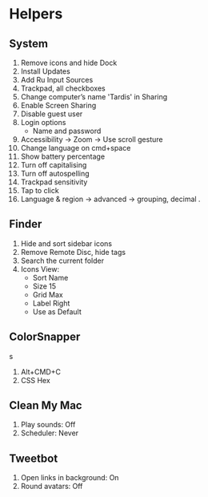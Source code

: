 # Helpers

## System

1. Remove icons and hide Dock
2. Install Updates
3. Add Ru Input Sources
4. Trackpad, all checkboxes
5. Change computer’s name 'Tardis' in Sharing
6. Enable Screen Sharing
7. Disable guest user
8. Login options
	- Name and password
9. Accessibility → Zoom → Use scroll gesture
10. Change language on cmd+space 
11. Show battery percentage
12. Turn off capitalising
13. Turn off autospelling
14. Trackpad sensitivity
15. Tap to click
16. Language & region → advanced → grouping, decimal .


## Finder

1. Hide and sort sidebar icons
2. Remove Remote Disc, hide tags
3. Search the current folder
4. Icons View:
	- Sort Name
	- Size 15
	- Grid Max
	- Label Right
	- Use as Default

## ColorSnapper
s
1. Alt+CMD+C
2. CSS Hex

## Clean My Mac

1. Play sounds: Off
2. Scheduler: Never

## Tweetbot

1. Open links in background: On
2. Round avatars: Off
